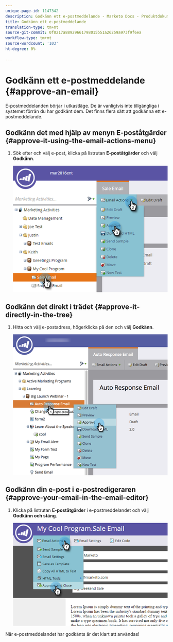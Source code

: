 ```yaml
---
unique-page-id: 1147342
description: Godkänn ett e-postmeddelande - Marketo Docs - Produktdokumentation
title: Godkänn ett e-postmeddelande
translation-type: tm+mt
source-git-commit: 0f0217a88929661798015b51a26259a973f9f6ea
workflow-type: tm+mt
source-wordcount: '103'
ht-degree: 0%

---
```



# Godkänn ett e-postmeddelande {#approve-an-email}

E-postmeddelanden börjar i utkastläge. De är vanligtvis inte tillgängliga i systemet förrän du har godkänt dem. Det finns flera sätt att godkänna ett e-postmeddelande.

## Godkänn det med hjälp av menyn E-poståtgärder {#approve-it-using-the-email-actions-menu}

1. Sök efter och välj e-post, klicka på listrutan **E-poståtgärder** och välj **Godkänn**.

   ![](assets/one.png)

## Godkänn det direkt i trädet {#approve-it-directly-in-the-tree}

1. Hitta och välj e-postadress, högerklicka på den och välj **Godkänn**.

   ![](assets/approveemail.png)

## Godkänn din e-post i e-postredigeraren {#approve-your-email-in-the-email-editor}

1. Klicka på listrutan **E-poståtgärder** i e-postmeddelandet och välj **Godkänn och stäng**.

   ![](assets/three.png)

När e-postmeddelandet har godkänts är det klart att användas!
